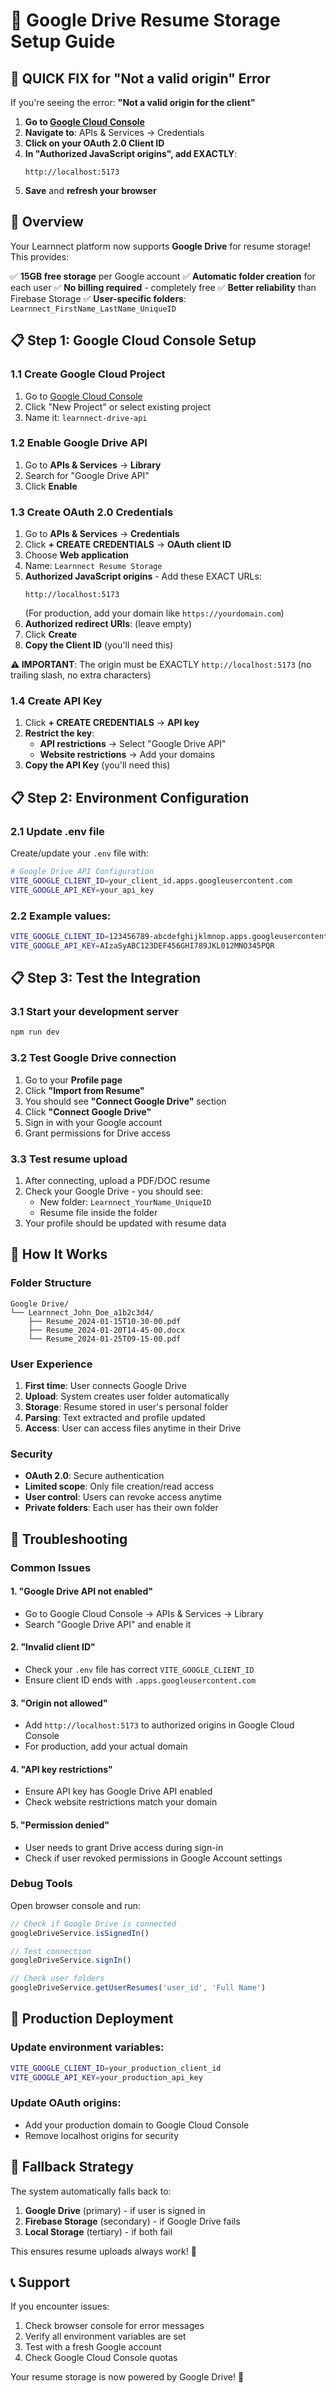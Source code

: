 # 🚀 Google Drive Resume Storage Setup Guide

## 🚨 QUICK FIX for "Not a valid origin" Error

If you're seeing the error: **"Not a valid origin for the client"**

1. **Go to [Google Cloud Console](https://console.cloud.google.com/)**
2. **Navigate to**: APIs & Services → Credentials
3. **Click on your OAuth 2.0 Client ID**
4. **In "Authorized JavaScript origins", add EXACTLY**:
   ```
   http://localhost:5173
   ```
5. **Save** and **refresh your browser**

## 🎯 Overview

Your Learnnect platform now supports **Google Drive** for resume storage! This provides:

✅ **15GB free storage** per Google account
✅ **Automatic folder creation** for each user
✅ **No billing required** - completely free
✅ **Better reliability** than Firebase Storage
✅ **User-specific folders**: `Learnnect_FirstName_LastName_UniqueID`

## 📋 Step 1: Google Cloud Console Setup

### 1.1 Create Google Cloud Project
1. Go to [Google Cloud Console](https://console.cloud.google.com/)
2. Click "New Project" or select existing project
3. Name it: `learnnect-drive-api`

### 1.2 Enable Google Drive API
1. Go to **APIs & Services** → **Library**
2. Search for "Google Drive API"
3. Click **Enable**

### 1.3 Create OAuth 2.0 Credentials
1. Go to **APIs & Services** → **Credentials**
2. Click **+ CREATE CREDENTIALS** → **OAuth client ID**
3. Choose **Web application**
4. Name: `Learnnect Resume Storage`
5. **Authorized JavaScript origins** - Add these EXACT URLs:
   ```
   http://localhost:5173
   ```
   (For production, add your domain like `https://yourdomain.com`)
6. **Authorized redirect URIs**: (leave empty)
7. Click **Create**
8. **Copy the Client ID** (you'll need this)

**⚠️ IMPORTANT**: The origin must be EXACTLY `http://localhost:5173` (no trailing slash, no extra characters)

### 1.4 Create API Key
1. Click **+ CREATE CREDENTIALS** → **API key**
2. **Restrict the key**:
   - **API restrictions** → Select "Google Drive API"
   - **Website restrictions** → Add your domains
3. **Copy the API Key** (you'll need this)

## 📋 Step 2: Environment Configuration

### 2.1 Update .env file
Create/update your `.env` file with:

```bash
# Google Drive API Configuration
VITE_GOOGLE_CLIENT_ID=your_client_id.apps.googleusercontent.com
VITE_GOOGLE_API_KEY=your_api_key
```

### 2.2 Example values:
```bash
VITE_GOOGLE_CLIENT_ID=123456789-abcdefghijklmnop.apps.googleusercontent.com
VITE_GOOGLE_API_KEY=AIzaSyABC123DEF456GHI789JKL012MNO345PQR
```

## 📋 Step 3: Test the Integration

### 3.1 Start your development server
```bash
npm run dev
```

### 3.2 Test Google Drive connection
1. Go to your **Profile page**
2. Click **"Import from Resume"**
3. You should see **"Connect Google Drive"** section
4. Click **"Connect Google Drive"**
5. Sign in with your Google account
6. Grant permissions for Drive access

### 3.3 Test resume upload
1. After connecting, upload a PDF/DOC resume
2. Check your Google Drive - you should see:
   - New folder: `Learnnect_YourName_UniqueID`
   - Resume file inside the folder
3. Your profile should be updated with resume data

## 🔧 How It Works

### Folder Structure
```
Google Drive/
└── Learnnect_John_Doe_a1b2c3d4/
    ├── Resume_2024-01-15T10-30-00.pdf
    ├── Resume_2024-01-20T14-45-00.docx
    └── Resume_2024-01-25T09-15-00.pdf
```

### User Experience
1. **First time**: User connects Google Drive
2. **Upload**: System creates user folder automatically
3. **Storage**: Resume stored in user's personal folder
4. **Parsing**: Text extracted and profile updated
5. **Access**: User can access files anytime in their Drive

### Security
- **OAuth 2.0**: Secure authentication
- **Limited scope**: Only file creation/read access
- **User control**: Users can revoke access anytime
- **Private folders**: Each user has their own folder

## 🚨 Troubleshooting

### Common Issues

#### 1. "Google Drive API not enabled"
- Go to Google Cloud Console → APIs & Services → Library
- Search "Google Drive API" and enable it

#### 2. "Invalid client ID"
- Check your `.env` file has correct `VITE_GOOGLE_CLIENT_ID`
- Ensure client ID ends with `.apps.googleusercontent.com`

#### 3. "Origin not allowed"
- Add `http://localhost:5173` to authorized origins in Google Cloud Console
- For production, add your actual domain

#### 4. "API key restrictions"
- Ensure API key has Google Drive API enabled
- Check website restrictions match your domain

#### 5. "Permission denied"
- User needs to grant Drive access during sign-in
- Check if user revoked permissions in Google Account settings

### Debug Tools

Open browser console and run:
```javascript
// Check if Google Drive is connected
googleDriveService.isSignedIn()

// Test connection
googleDriveService.signIn()

// Check user folders
googleDriveService.getUserResumes('user_id', 'Full Name')
```

## 🎯 Production Deployment

### Update environment variables:
```bash
VITE_GOOGLE_CLIENT_ID=your_production_client_id
VITE_GOOGLE_API_KEY=your_production_api_key
```

### Update OAuth origins:
- Add your production domain to Google Cloud Console
- Remove localhost origins for security

## 🔄 Fallback Strategy

The system automatically falls back to:
1. **Google Drive** (primary) - if user is signed in
2. **Firebase Storage** (secondary) - if Google Drive fails
3. **Local Storage** (tertiary) - if both fail

This ensures resume uploads always work! 🚀

## 📞 Support

If you encounter issues:
1. Check browser console for error messages
2. Verify all environment variables are set
3. Test with a fresh Google account
4. Check Google Cloud Console quotas

Your resume storage is now powered by Google Drive! 🎉
